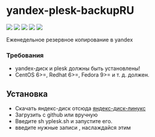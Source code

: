 # yandex-plesk-backupRU
![](https://img.shields.io/badge/ерсия-1.0.1-dark) ![](https://img.shields.io/badge/автор-trfoxs-blue) ![](https://img.shields.io/badge/профиль-semihbtr-green?logo=linkedin&style=flat-square) ![](https://shields.io/badge/license-MIT-informational) ![](https://img.shields.io/badge/русский-red)

Еженедельное резервное копирование в yandex


### Требования
- yandex-диск и plesk должны быть установлены!
- CentOS 6>=, Redhat 6>=, Fedora 9>= и т. д. должен.

## Установка
- Скачать яндекс-диск отсюда [яндекс-диск-линукс](https://yandex.ru/support/disk-desktop-linux/installation.html)
- Загрузить с github или вручную
- Введите sh yplesk.sh и запустите его.
- введите нужные записи , наслаждайся этим
